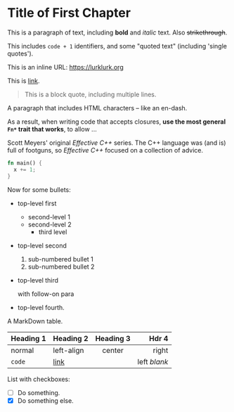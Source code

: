 # Title of First Chapter

This is a paragraph of text, including **bold** and *italic* text. Also ~~strikethrough~~.

This includes `code + 1` identifiers, and some "quoted text" (including 'single quotes').

This is an inline URL: <https://lurklurk.org>

This is [link](https://github.com/daviddrysdale/mdbook-docbook).

> This is a block quote, including
> multiple lines.

A paragraph that includes HTML characters &ndash; like an en-dash.

As a result, when writing code that accepts closures, **use the most general `Fn*` trait that works**, to allow ...

Scott Meyers' original _Effective C++_ series.  The C++ language was (and is) full of footguns, so _Effective
C++_ focused on a collection of advice.

```rust
fn main() {
  x += 1;
}
```

Now for some bullets:

- top-level first
    - second-level 1
    - second-level 2
        - third level
- top-level second
  1) sub-numbered bullet 1
  2) sub-numbered bullet 2
- top-level third

  with follow-on para
- top-level fourth.

A MarkDown table.

| Heading 1| Heading 2 | Heading 3| Hdr 4|
|----------|:----------|:--------:|-----:|
| normal | left-align| center| right|
| `code` | [link](http://example.com) | | left *blank*|

List with checkboxes:

- [ ] Do something.
- [x] Do something else.
